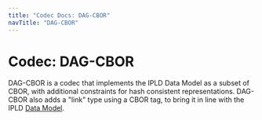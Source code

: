 ```yaml
---
title: "Codec Docs: DAG-CBOR"
navTitle: "DAG-CBOR"
---
```


Codec: DAG-CBOR
===============

DAG-CBOR is a codec that implements the IPLD Data Model as a subset of CBOR,
with additional constraints for hash consistent representations.
DAG-CBOR also adds a "link" type using a CBOR tag, to bring it in line with the IPLD [Data Model](/glossary/#data-model).
